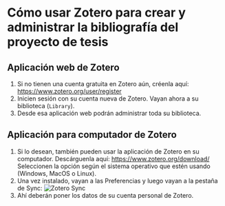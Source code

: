 # Cómo usar Zotero para crear y administrar la bibliografía del proyecto de tesis

## Aplicación web de Zotero

1. Si no tienen una cuenta gratuita en Zotero aún, créenla aquí: https://www.zotero.org/user/register
2. Inicien sesión con su cuenta nueva de Zotero. Vayan ahora a su biblioteca (`Library`).
3. Desde esa aplicación web podrán administrar toda su biblioteca.

## Aplicación para computador de Zotero
1. Si lo desean, también pueden usar la aplicación de Zotero en su computador. Descárguenla aquí: https://www.zotero.org/download/ Seleccionen la opción según el sistema operativo que estén usando (Windows, MacOS o Linux).
2. Una vez instalado, vayan a las Preferencias y luego vayan a la pestaña de Sync:
![Zotero Sync](zotero01.png)
3. Ahí deberán poner los datos de su cuenta personal de Zotero.

